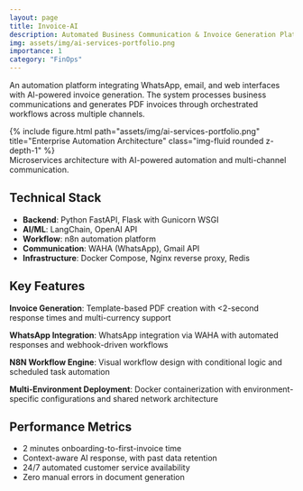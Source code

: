```yaml
---
layout: page
title: Invoice-AI
description: Automated Business Communication & Invoice Generation Platform
img: assets/img/ai-services-portfolio.png
importance: 1
category: "FinOps"
---
```


An automation platform integrating WhatsApp, email, and web interfaces with AI-powered invoice generation. The system processes business communications and generates PDF invoices through orchestrated workflows across multiple channels.

<div class="row justify-content-sm-center">
    <div class="col-sm mt-3 mt-md-0">
        {% include figure.html path="assets/img/ai-services-portfolio.png" title="Enterprise Automation Architecture" class="img-fluid rounded z-depth-1" %}
    </div>
</div>
<div class="caption">
    Microservices architecture with AI-powered automation and multi-channel communication.
</div>

## Technical Stack
- **Backend**: Python FastAPI, Flask with Gunicorn WSGI
- **AI/ML**: LangChain, OpenAI API
- **Workflow**: n8n automation platform
- **Communication**: WAHA (WhatsApp), Gmail API
- **Infrastructure**: Docker Compose, Nginx reverse proxy, Redis

## Key Features
**Invoice Generation**: Template-based PDF creation with <2-second response times and multi-currency support

**WhatsApp Integration**: WhatsApp integration via WAHA with automated responses and webhook-driven workflows

**N8N Workflow Engine**: Visual workflow design with conditional logic and scheduled task automation

**Multi-Environment Deployment**: Docker containerization with environment-specific configurations and shared network architecture

## Performance Metrics
- 2 minutes onboarding-to-first-invoice time
- Context-aware AI response, with past data retention
- 24/7 automated customer service availability
- Zero manual errors in document generation